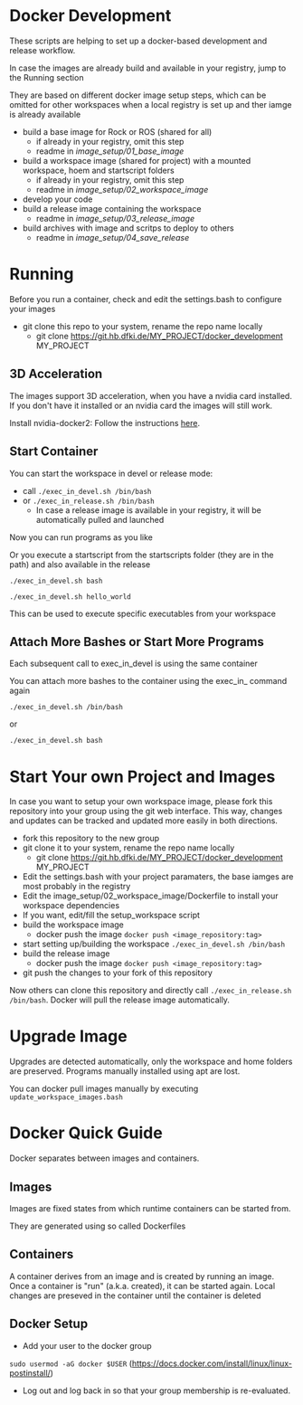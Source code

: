 # Docker Development 

These scripts are helping to set up a docker-based development and release workflow.

In case the images are already build and available in your registry, jump to the Running section

They are based on different docker image setup steps, which can be omitted for other workspaces when a local registry is set up and ther iamge is already available

* build a base image for Rock or ROS (shared for all)
   * if already in your registry, omit this step
   * readme in _image_setup/01_base_image_
* build a workspace image (shared for project) with a mounted workspace, hoem and startscript folders
   * if already in your registry, omit this step
   * readme in _image_setup/02_workspace_image_
* develop your code
* build a release image containing the workspace
   * readme in _image_setup/03_release_image_
* build archives with image and scritps to deploy to others
   * readme in _image_setup/04_save_release_

# Running 

Before you run a container, check and edit the settings.bash to configure your images

* git clone this repo to your system, rename the repo name locally
   * git clone https://git.hb.dfki.de/MY_PROJECT/docker_development MY_PROJECT

## 3D Acceleration

The images support 3D acceleration, when you have a nvidia card installed.
If you don't have it installed or an nvidia card the images will still work.

Install nvidia-docker2: Follow the instructions [here](https://github.com/NVIDIA/nvidia-docker).


## Start Container

You can start the workspace in devel or release mode:

* call ```./exec_in_devel.sh /bin/bash``` 
* or   ```./exec_in_release.sh /bin/bash``` 
  * In case a release image is available in your registry, it will be automatically pulled and launched

Now you can run programs as you like

Or you execute a startscript from the startscripts folder (they are in the path) and also available in the release

```./exec_in_devel.sh bash```

```./exec_in_devel.sh hello_world```

This can be used to execute specific executables from your workspace


## Attach More Bashes or Start More Programs

Each subsequent call to exec\_in\_devel is using the same container

You can attach more bashes to the container using the exec\_in\_ command again

```./exec_in_devel.sh /bin/bash```

or 

```./exec_in_devel.sh bash```


# Start Your own Project and Images

In case you want to setup your own workspace image, please fork this repository into your group using the git web interface.
This way, changes and updates can be tracked and updated more easily in both directions.

* fork this repository to the new group
* git clone it to your system, rename the repo name locally
   * git clone https://git.hb.dfki.de/MY_PROJECT/docker_development MY_PROJECT
* Edit the settings.bash with your project paramaters, the base iamges are most probably in the registry
* Edit the image_setup/02_workspace_image/Dockerfile to install your workspace dependencies
* If you want, edit/fill the setup_workspace script
* build the workspace image
   * docker push the image ```docker push <image_repository:tag>```
* start setting up/building the workspace ```./exec_in_devel.sh /bin/bash```
* build the release image
   * docker push the image ```docker push <image_repository:tag>```
* git push the changes to your fork of this repository

Now others can clone this repository and directly call ```./exec_in_release.sh /bin/bash```.
Docker will pull the release image automatically.



# Upgrade Image

Upgrades are detected automatically, only the workspace and home folders are preserved.
Programs manually installed using apt are lost.

You can docker pull images manually by executing ```update_workspace_images.bash```

# Docker Quick Guide

Docker separates between images and containers.

## Images

Images are fixed states from which runtime containers can be started from.

They are generated using so called Dockerfiles

## Containers

A container derives from an image and is created by running an image.
Once a container is "run" (a.k.a. created), it can be started again.
Local changes are preseved in the container until the container is deleted

## Docker Setup

* Add your user to the docker group

`sudo usermod -aG docker $USER` (https://docs.docker.com/install/linux/linux-postinstall/)

* Log out and log back in so that your group membership is re-evaluated.



